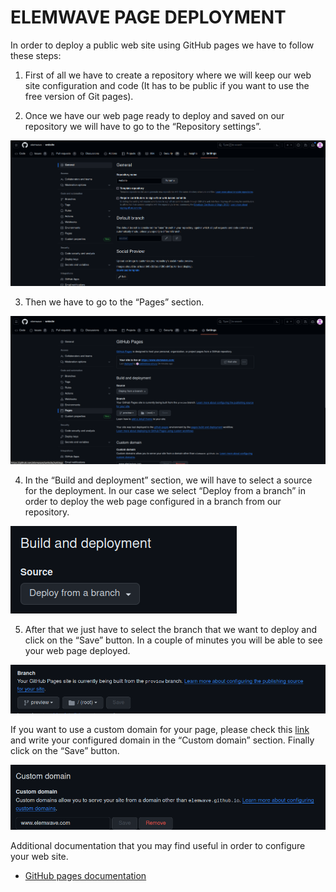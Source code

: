 # ELEMWAVE PAGE DEPLOYMENT
In order to deploy a public web site using GitHub pages we have to follow these steps:

1. First of all we have to create a repository where we will keep our web site configuration and code (It has to be public if you want to use the free version of Git pages).

2. Once we have our web page ready to deploy and saved on our repository we will have to go to the “Repository settings”.

![Repository Settings page](/assets/docImages/Settings.png)

3. Then we have to go to the “Pages” section.

![Pages section](/assets/docImages/pages.png)

4. In the “Build and deployment” section, we will have to select a source for the deployment. In our case we select “Deploy from a branch” in order to deploy the web page configured in a branch from our repository.

![Source selection](/assets/docImages/BuildDeploy.png)

5.  After that we just have to select the branch that we want to deploy and click on the “Save” button. In a couple of minutes you will be able to see your web page deployed. 

![Branch Selection](/assets/docImages/Branch.png)

If you want to use a custom domain for your page, please check this [link](https://docs.github.com/es/pages/configuring-a-custom-domain-for-your-github-pages-site/managing-a-custom-domain-for-your-github-pages-site) and write your configured domain in the “Custom domain” section. Finally click on the “Save” button.

![Custom domain](/assets/docImages/Domain.png)

Additional documentation that you may find useful in order to configure your web site.

- [GitHub pages documentation](https://pages.github.com/)